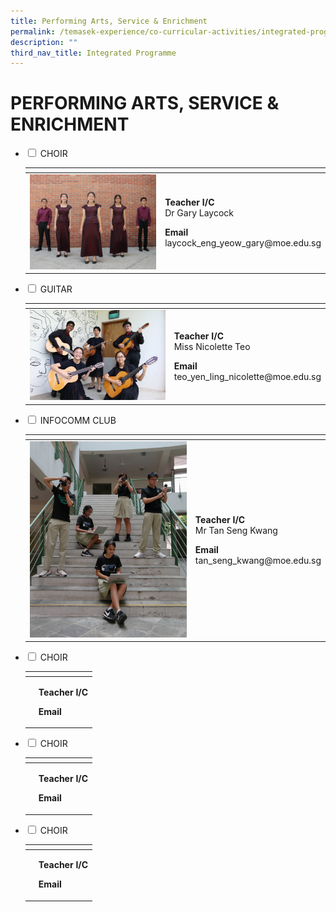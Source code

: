 ```yaml
---
title: Performing Arts, Service & Enrichment
permalink: /temasek-experience/co-curricular-activities/integrated-programme/performing-arts-service-enrichment/
description: ""
third_nav_title: Integrated Programme
---
```

# PERFORMING ARTS, SERVICE & ENRICHMENT

<ul class="jekyllcodex_accordion">
  <li>
    <input type="checkbox" id="accordion1">
    <label for="accordion1">CHOIR</label>
    <div>
<table>
<thead>
  <tr>
    <th></th>
    <th></th>
  </tr>
</thead>
<tbody>
  <tr>
    <td><img src="/images/Temasek%20Experience/Perf%20Arts,%20Service,%20Enrichment/Choir%20IP.jpg"  style="width:307px"></td>
		<td><p><b>Teacher I/C</b><br>Dr Gary Laycock</p><p><b>Email</b><br>laycock_eng_yeow_gary@moe.edu.sg</p></td>
  </tr>
</tbody>
</table>
    </div>
	</li> 
  <li>
    <input type="checkbox" id="accordion2">
    <label for="accordion2">GUITAR</label>
    <div>
<table>
<thead>
  <tr>
    <th></th>
    <th></th>
  </tr>
</thead>
<tbody>
  <tr>
    <td><img src="/images/Temasek%20Experience/Perf%20Arts,%20Service,%20Enrichment/Guitar%20IP.jpg"  style="width:307px"></td>
		<td><p><b>Teacher I/C</b><br>Miss Nicolette Teo
</p><p><b>Email</b><br>teo_yen_ling_nicolette@moe.edu.sg</p></td>
  </tr>
</tbody>
</table>
    </div>
	</li> 
	  <li>
    <input type="checkbox" id="accordion3">
    <label for="accordion3">INFOCOMM CLUB</label>
    <div>
<table>
<thead>
  <tr>
    <th></th>
    <th></th>
  </tr>
</thead>
<tbody>
  <tr>
    <td><img src="/images/Temasek%20Experience/Perf%20Arts,%20Service,%20Enrichment/Infocomm%20IP.jpg"  style="width:307px"></td>
		<td><p><b>Teacher I/C</b><br>Mr Tan Seng Kwang
</p><p><b>Email</b><br>tan_seng_kwang@moe.edu.sg</p></td>
  </tr>
</tbody>
</table>
    </div>
	</li> 
	  <li>
    <input type="checkbox" id="accordion4">
    <label for="accordion4">CHOIR</label>
    <div>
<table>
<thead>
  <tr>
    <th></th>
    <th></th>
  </tr>
</thead>
<tbody>
  <tr>
    <td><img src=""  style="width:307px"></td>
		<td><p><b>Teacher I/C</b><br></p><p><b>Email</b><br></p></td>
  </tr>
</tbody>
</table>
    </div>
	</li> 
	  <li>
    <input type="checkbox" id="accordion5">
    <label for="accordion5">CHOIR</label>
    <div>
<table>
<thead>
  <tr>
    <th></th>
    <th></th>
  </tr>
</thead>
<tbody>
  <tr>
    <td><img src=""  style="width:307px"></td>
		<td><p><b>Teacher I/C</b><br></p><p><b>Email</b><br></p></td>
  </tr>
</tbody>
</table>
    </div>
	</li> 
	  <li>
    <input type="checkbox" id="accordion6">
    <label for="accordion6">CHOIR</label>
    <div>
<table>
<thead>
  <tr>
    <th></th>
    <th></th>
  </tr>
</thead>
<tbody>
  <tr>
    <td><img src="" style="width:307px"></td>
		<td><p><b>Teacher I/C</b><br></p><p><b>Email</b><br></p></td>
  </tr>
</tbody>
</table>
    </div>
	</li> 
	</ul>